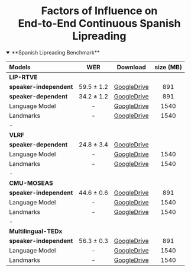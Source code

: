 <h1 align="center">Factors of Influence on <br/> End-to-End Continuous Spanish Lipreading</h1>

<details open>
<summary>**Spanish Lipreading Benchmark**</summary>

<p> </p>
  
|            Models          |     WER    |               Download               |  size (MB)  |
|:---------------------------|:----------:|:------------------------------------:|:-----------:|
|  **LIP-RTVE**              |            
|  **speaker-independent**   | 59.5 ± 1.2 | [GoogleDrive](http://bit.ly/40EAtyX) |     891     |
|  **speaker-dependent**     | 34.2 ± 1.2 | [GoogleDrive](http://bit.ly/40EAtyX) |     891     |
|  Language Model            |     -      | [GoogleDrive](http://bit.ly/40EAtyX) |     1540    |
|  Landmarks                 |     -      | [GoogleDrive](http://bit.ly/40EAtyX) |     1540    |
|  -                         |            |                                      |             |
|  **VLRF**                  |
|  **speaker-dependent**     | 24.8 ± 3.4 | [GoogleDrive](http://bit.ly/40EAtyX) |             |
|  Language Model            |     -      | [GoogleDrive](http://bit.ly/40EAtyX) |     1540    |
|  Landmarks                 |     -      | [GoogleDrive](http://bit.ly/40EAtyX) |     1540    |
|  -                         |            |                                      |             |
|  **CMU-MOSEAS**            |
|  **speaker-independent**   | 44.6 ± 0.6 | [GoogleDrive](http://bit.ly/3yRSXAn) |     891     |
|  Language Model            |     -      | [GoogleDrive](http://bit.ly/40EAtyX) |     1540    |
|  Landmarks                 |     -      | [GoogleDrive](http://bit.ly/40EAtyX) |     1540    |
|  -                         |            |                                      |             |
|  **Multilingual-TEDx**     |
|  **speaker-independent**   | 56.3 ± 0.3 | [GoogleDrive](http://bit.ly/3yRSXAn) |     891     |
|  Language Model            |     -      | [GoogleDrive](http://bit.ly/40EAtyX) |     1540    |
|  Landmarks                 |     -      | [GoogleDrive](http://bit.ly/40EAtyX) |     1540    |

</details>
